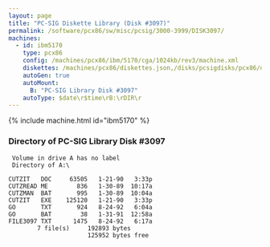 ```yaml
---
layout: page
title: "PC-SIG Diskette Library (Disk #3097)"
permalink: /software/pcx86/sw/misc/pcsig/3000-3999/DISK3097/
machines:
  - id: ibm5170
    type: pcx86
    config: /machines/pcx86/ibm/5170/cga/1024kb/rev3/machine.xml
    diskettes: /machines/pcx86/diskettes.json,/disks/pcsigdisks/pcx86/diskettes.json
    autoGen: true
    autoMount:
      B: "PC-SIG Library Disk #3097"
    autoType: $date\r$time\rB:\rDIR\r
---
```


{% include machine.html id="ibm5170" %}

### Directory of PC-SIG Library Disk #3097

     Volume in drive A has no label
     Directory of A:\

    CUTZIT   DOC     63505   1-21-90   3:33p
    CUTZREAD ME        836   1-30-89  10:17a
    CUTZMAN  BAT       995   1-30-89  10:04a
    CUTZIT   EXE    125120   1-21-90   3:33p
    GO       TXT       924   8-24-92   6:04a
    GO       BAT        38   1-31-91  12:58a
    FILE3097 TXT      1475   8-24-92   6:17a
            7 file(s)     192893 bytes
                          125952 bytes free
